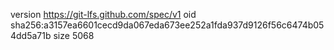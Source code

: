 version https://git-lfs.github.com/spec/v1
oid sha256:a3157ea6601cecd9da067eda673ee252a1fda937d9126f56c6474b054dd5a71b
size 5068
